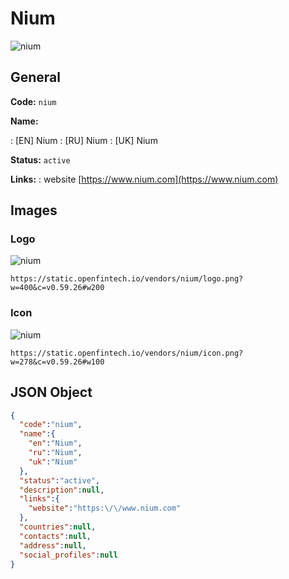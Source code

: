 
# Nium 
![nium](https://static.openfintech.io/vendors/nium/logo.png?w=400&c=v0.59.26#w200)  

## General 
 
**Code:** `nium` 
 
**Name:** 
 
:	[EN] Nium 
:	[RU] Nium 
:	[UK] Nium 
 
**Status:** `active` 
 
**Links:** 
: website [https://www.nium.com](https://www.nium.com) 
 

## Images 

### Logo 
 
![nium](https://static.openfintech.io/vendors/nium/logo.png?w=400&c=v0.59.26#w200)  

```
https://static.openfintech.io/vendors/nium/logo.png?w=400&c=v0.59.26#w200
```  

### Icon 
 
![nium](https://static.openfintech.io/vendors/nium/icon.png?w=278&c=v0.59.26#w100)  

```
https://static.openfintech.io/vendors/nium/icon.png?w=278&c=v0.59.26#w100
```  

## JSON Object 

```json
{
  "code":"nium",
  "name":{
    "en":"Nium",
    "ru":"Nium",
    "uk":"Nium"
  },
  "status":"active",
  "description":null,
  "links":{
    "website":"https:\/\/www.nium.com"
  },
  "countries":null,
  "contacts":null,
  "address":null,
  "social_profiles":null
}
```  
